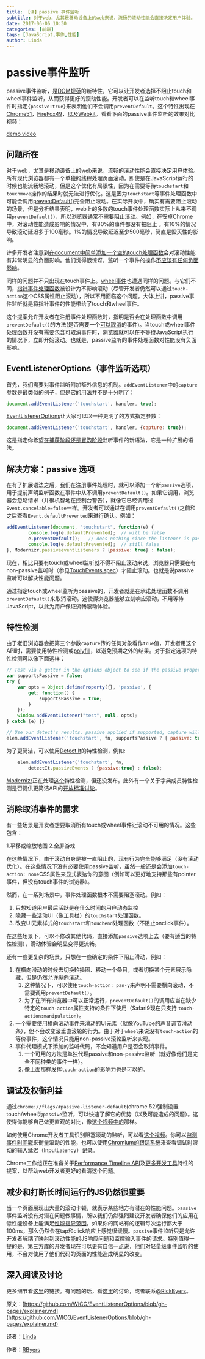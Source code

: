 ```yaml
---
title: 【译】passive 事件监听
subtitle: 对于web，尤其是移动设备上的web来说，流畅的滚动性能会直接决定用户体验。
date: 2017-06-06 10:30
categories: [前端]
tags: [JavaScript,事件,性能]
author: Linda
---
```


# passive事件监听

passive事件监听，是[DOM规范](https://dom.spec.whatwg.org/#dom-eventlisteneroptions-passive)的新特性，它可以让开发者选择不阻止touch和wheel事件监听，从而获得更好的滚动性能。开发者可以在监听touch和wheel事件时指定`{passive:true}`来表明他们不会调用`preventDefault`。这个特性出现在[Chrome51](https://www.chromestatus.com/features/5745543795965952)，[FireFox49](https://bugzilla.mozilla.org/show_bug.cgi?id=1266066)，[以及Webkit](https://bugs.webkit.org/show_bug.cgi?id=158601)。看看下面的passive事件监听的效果对比视频：

[demo video](https://www.youtube.com/watch?v=NPM6172J22g)

<!-- more -->

## 问题所在

对于web，尤其是移动设备上的web来说，流畅的滚动性能会直接决定用户体验。所有现代浏览器都有一个单独的线程处理页面滚动，即使是在JavaScript运行的时候也能流畅地滚动，但是这个优化有局限性，因为在需要等待`touchstart`和 `touchmove`操作的结果时就无法进行优化。这是因为`touchstart`等事件处理函数中可能会调用[preventDefault()](https://www.w3.org/TR/touch-events/#the-touchstart-event)完全阻止滚动。在实际开发中，确实有需要阻止滚动的场景，但是分析结果表明，web上的多数的touch事件处理函数实际上从来不调用`preventDefault()`，所以浏览器通常不需要阻止滚动。例如，在安卓Chrome中，对滚动性能造成影响的情况中，有80%的事件都没有被阻止 。有10%的情况导致滚动延迟多于100毫秒。1%的情况导致延迟至少500毫秒，简直是毁灭性的影响。

许多开发者注意到[在document中简单添加一个空的touch处理函数](http://rbyers.github.io/janky-touch-scroll.html)会对滚动性能有非常明显的负面影响。他们觉得很惊讶，监听一个事件的操作[不应该有任何负面影响](https://dom.spec.whatwg.org/#observing-event-listeners)。

同样的问题并不只出现在touch事件上。[wheel事件](https://w3c.github.io/uievents/#events-wheelevents)也遭遇同样的问题。与它们不同，[指针事件处理函数](https://w3c.github.io/pointerevents/)被设计为不影响滚动（尽管开发者仍然可以通过`touch-action`这个CSS属性阻止滚动），所以不用面临这个问题。大体上讲，passive事件监听就是将指针事件的性能带给了touch和wheel事件。

这个提案允许开发者在注册事件处理函数时，指明是否会在处理函数中调用`preventDefault()`的方法(是否需要一个[可以取消](https://dom.spec.whatwg.org/#dom-event-cancelable)的事件)。当touch或wheel事件处理函数并没有需要包含可取消事件时，浏览器就可以在不等待JavaScript执行的情况下，立即开始滚动。也就是，passive监听的事件处理函数对性能没有负面影响。

## EventListenerOptions（事件监听选项）

首先，我们需要对事件监听附加额外信息的机制。`addEventListener`中的`capture`参数是最类似的例子，但是它的用法并不是十分明了：

```javascript
document.addEventListener('touchstart', handler, true);
```

[EventListenerOptions](https://dom.spec.whatwg.org/#dictdef-eventlisteneroptions)让大家可以以一种更明了的方式指定参数：

```javascript
document.addEventListener('touchstart', handler, {capture: true});
```

这是指定你希望[在捕获阶段还是冒泡阶段](http://javascript.info/bubbling-and-capturing#capturing)监听事件的新语法，它是一种扩展的语法。

## 解决方案：passive 选项

在有了扩展语法之后，我们在注册事件处理时，就可以添加一个新`passive`选项，用于提前声明监听函数在事件中从不调用`preventDefault()`。如果它调用，浏览器会忽略请求（并很机智地在控制台警告），就像它已经调用过`Event.cancelable=false`一样。开发者可以通过在调用`preventDefault()`之前和之后查看`Event.defaultPrevented`来进行确认。例如：

```js
addEventListener(document, "touchstart", function(e) {
		console.log(e.defaultPrevented);  // will be false
		e.preventDefault();   // does nothing since the listener is passive
		console.log(e.defaultPrevented);  // still false
}, Modernizr.passiveeventlisteners ? {passive: true} : false);
```

现在，相比只要有touch或wheel监听就不得不阻止滚动来说，浏览器只需要在有non-passive监听时（参见[TouchEvents spec](https://w3c.github.io/touch-events/#cancelability)）才阻止滚动。也就是说passive监听可以解决性能问题。

通过指定touch或wheel监听为passive的，开发者就是在承诺处理函数不调用`preventDefault()`来取消滚动。这使得浏览器能够立刻响应滚动，不用等待JavaScript，以此为用户保证流畅滚动体验。

## 特性检测

由于老旧浏览器会把第三个参数`capture`传的任何对象看作`true`值，开发者用这个API时，需要使用特性检测或[polyfill](https://github.com/WebReflection/dom4)，以避免预期之外的结果。对于指定选项的特性检测可以像下面这样：

```js
// Test via a getter in the options object to see if the passive property is accessed
var supportsPassive = false;
try {
	var opts = Object.defineProperty({}, 'passive', {
		get: function() {
			supportsPassive = true;
		}
	});
	window.addEventListener("test", null, opts);
} catch (e) {}

// Use our detect's results. passive applied if supported, capture will be false either way.
elem.addEventListener('touchstart', fn, supportsPassive ? { passive: true } : false); 
```

为了更简洁，可以使用[Detect It](https://github.com/rafrex/detect-it)的特性检测，例如:

```js
	elem.addEventListener('touchstart', fn,
		detectIt.passiveEvents ? {passive:true} : false);
```

[Modernizr](https://modernizr.com/)正在处理[这个](https://github.com/Modernizr/Modernizr/issues/1894)特性检测，但还没发布。此外有一个关于字典成员特性检测是否提供更简洁API的[开放标准讨论](https://github.com/heycam/webidl/issues/107)。

## 消除取消事件的需求

有一些场景是开发者想要取消所有touch或wheel事件让滚动不可用的情况。这些包含：

1.平移或缩放地图
2.全屏游戏

在这些情况下，由于滚动自身是被一直阻止的，现有行为完全能够满足（没有滚动优化）。在这些情况下没有必要使用passive监听，虽然一般还是会添加`touch-action: none`CSS属性来显式表达你的意图（例如可以更好地支持那些有pointer事件，但没有touch事件的浏览器）。

然而，在一系列场景中，事件处理函数根本不需要阻塞滚动。例如：

1. 只想知道用户最后活跃是在什么时间的用户动态监控
2. 隐藏一些活动UI（像工具栏）的`touchstart`处理函数。
3. 改变UI元素样式的`touchstart`和`touchend`处理函数（不阻止onclick事件）。

在这些场景下，可以不修改其他代码，直接添加`passive`选项上去（要有适当的特性检测），滑动体验会明显变得更流畅。

还有一些更复杂的场景，只想在一些确定的条件下阻止滑动，例如：

1. 在横向滑动的时候去切换轮播图、移动一个条目，或者切换某个元素展示隐藏，但是仍然允许纵向滚动。
	1. 这种情况下，可以使用`touch-action: pan-y`来声明不需要横向滚动，不需要调用`preventDefault()`。
	2. 为了在所有浏览器中可以正常运行，`preventDefault()`的调用应当在缺少特定的`touch-action`属性支持的条件下使用（Safari9现在只支持 `touch-action:manipulation`）。
2. 一个需要使用横向滚动事件来滑动的UI元素（就像YouTube的声音调节滑动条），但不会改变滚垂直滚轮的行为。由于对于`wheel`来说没有`touch-action`的等价事件，这个情况只能用non-passive滚轮监听来实现。
3. 事件代理模式下添加的监听代码，不会知道用户是否会取消事件。
	1. 一个可用的方法是单独代理passive和non-passive监听（就好像他们是完全不同种类的事件一样）。
	2. 像上面那样发挥`touch-action`的影响力也是可以的。

## 调试及权衡利益

通过`chrome://flags/#passive-listener-default`(chrome 52)强制设置touch/wheel为`passive`监听，可以快速了解它的优势（以及可能造成的问题）。这使得你能够自己做更直观的对比，像[这个视频中的](https://twitter.com/RickByers/status/719736672523407360)那样。

如何使用Chrome开发者工具识别阻塞滚动的监听，可以看[这个视频](https://www.youtube.com/watch?v=6-D_3yx_KVI)。你可以[监测事件时间戳](https://www.youtube.com/watch?v=6-D_3yx_KVI)来衡量滚动的性能，也可以使用[Chromium的跟踪系统](https://www.chromium.org/developers/how-tos/trace-event-profiling-tool)来查看调试时滚动的输入延迟（InputLatency）记录。

Chrome工作组正在准备关于[Performance Timeline API](https://code.google.com/p/chromium/issues/detail?id=543598)及[更多开发工具](https://code.google.com/p/chromium/issues/detail?id=520659)特性的提案，以帮助web开发者更好的看清这个问题。

## 减少和打断长时间运行的JS仍然很重要

当一个页面展现出大量的滚动卡顿，就表示某些地方有潜在的性能问题。`passive`事件监听没有对潜在问题做事情，所以我们仍然强烈建议开发者确保他们的应用在低性能设备上能满足[性能指导范围](https://developers.google.com/web/fundamentals/performance/rail?hl=en)。如果你的网站有的逻辑每次运行都大于100ms，那么仍然会在tap和click响应上感觉很缓慢。`passive`事件监听只是允许开发者解耦了映射到滚动性能的JS响应问题和监控输入事件的请求。特别值得一提的是，第三方库的开发者现在可以更有自信一点说，他们对轻量级事件监听的使用，不会对使用了他们代码的页面的性能造成明显的改变。

## 深入阅读及讨论

更多细节看[这里](https://github.com/WICG/EventListenerOptions)的链接。有问题的话，看[这里](https://github.com/WICG/EventListenerOptions/issues)的讨论，或者联系[@RickByers](https://twitter.com/RickByers/)。

原文：[https://github.com/WICG/EventListenerOptions/blob/gh-pages/explainer.md](https://github.com/WICG/EventListenerOptions/blob/gh-pages/explainer.md)

译者：[Linda](https://github.com/LindaWhite)

作者：[RByers](https://github.com/RByers)

